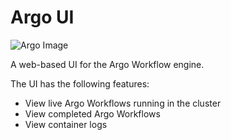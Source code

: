 # Argo UI

![Argo Image](https://github.com/argoproj/argo/blob/master/argo.png?raw=true)

A web-based UI for the Argo Workflow engine. 

The UI has the following features:
* View live Argo Workflows running in the cluster
* View completed Argo Workflows
* View container logs


